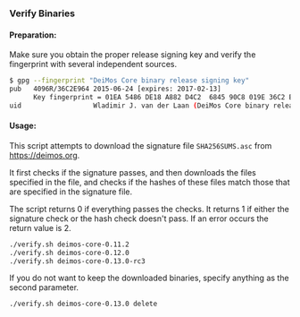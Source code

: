 ### Verify Binaries

#### Preparation:

Make sure you obtain the proper release signing key and verify the fingerprint with several independent sources.

```sh
$ gpg --fingerprint "DeiMos Core binary release signing key"
pub   4096R/36C2E964 2015-06-24 [expires: 2017-02-13]
      Key fingerprint = 01EA 5486 DE18 A882 D4C2  6845 90C8 019E 36C2 E964
uid                  Wladimir J. van der Laan (DeiMos Core binary release signing key) <laanwj@gmail.com>
```

#### Usage:

This script attempts to download the signature file `SHA256SUMS.asc` from https://deimos.org.

It first checks if the signature passes, and then downloads the files specified in the file, and checks if the hashes of these files match those that are specified in the signature file.

The script returns 0 if everything passes the checks. It returns 1 if either the signature check or the hash check doesn't pass. If an error occurs the return value is 2.


```sh
./verify.sh deimos-core-0.11.2
./verify.sh deimos-core-0.12.0
./verify.sh deimos-core-0.13.0-rc3
```

If you do not want to keep the downloaded binaries, specify anything as the second parameter.

```sh
./verify.sh deimos-core-0.13.0 delete
```
